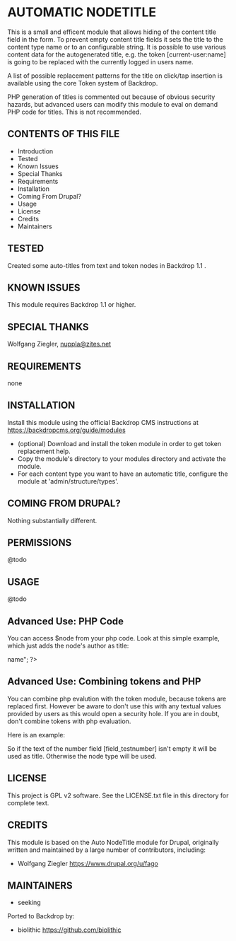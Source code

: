 AUTOMATIC NODETITLE
===================

This is a small and efficent module that allows hiding of the content title field in the form.
To prevent empty content title fields it sets the title to the content type name or to an
configurable string. It is possible to use various content data for the autogenerated title,
e.g. the token [current-user:name] is going to be replaced with the currently logged in
users name.

A list of possible replacement patterns for the title on click/tap insertion is available using the core Token system of Backdrop.

PHP generation of titles is commented out because of obvious security hazards, but advanced users can modify this module to eval on demand PHP code for titles.  This is not recommended.

CONTENTS OF THIS FILE
---------------------

 - Introduction
 - Tested
 - Known Issues
 - Special Thanks
 - Requirements
 - Installation
 - Coming From Drupal?
 - Usage
 - License
 - Credits
 - Maintainers

TESTED
-----

Created some auto-titles from text and token nodes in Backdrop 1.1 .

KNOWN ISSUES
---------------------

This module requires Backdrop 1.1 or higher.

SPECIAL THANKS
--------------

Wolfgang Ziegler, nuppla@zites.net

REQUIREMENTS
------------

none

INSTALLATION
------------

Install this module using the official Backdrop CMS instructions at https://backdropcms.org/guide/modules

* (optional) Download and install the token module in order to get token
   replacement help.
* Copy the module's directory to your modules directory and activate the module.
* For each content type you want to have an automatic title, configure the
   module at 'admin/structure/types'.

COMING FROM DRUPAL?
-------------------

Nothing substantially different.

PERMISSIONS
------------

@todo


USAGE
-----

@todo

Advanced Use: PHP Code
------------------------
 You can access $node from your php code. Look at this simple example, which just adds the node's
 author as title:

<?php return "Author: $node->name"; ?>


 Advanced Use: Combining tokens and PHP
 ---------------------------------------

 You can combine php evalution with the token module, because tokens are replaced first.
 However be aware to don't use this with any textual values provided by users as this would
 open a security hole. If you are in doubt, don't combine tokens with php evaluation.

 Here is an example:

<?php
  $token = '[field_testnumber]';
  if (empty($token)) {
    return '[type]';
  }
  else {
    return $token;
  }
?>

 So if the text of the number field [field_testnumber] isn't empty it will be used as title.
 Otherwise the node type will be used.


LICENSE
-------

This project is GPL v2 software. See the LICENSE.txt file in this directory for complete text.

CREDITS
-----------

This module is based on the Auto NodeTitle module for Drupal, originally written and maintained by a large number of contributors, including:

- Wolfgang Ziegler <https://www.drupal.org/u/fago>

MAINTAINERS
-----------

- seeking

Ported to Backdrop by:

 - biolithic <https://github.com/biolithic>
